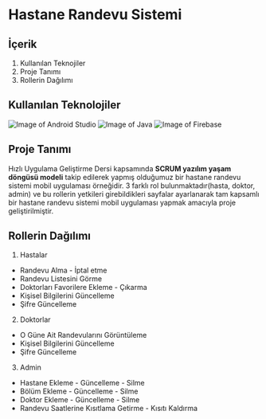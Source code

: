 # Hastane Randevu Sistemi

## İçerik

1. Kullanılan Teknojiler
2. Proje Tanımı
3. Rollerin Dağılımı

## Kullanılan Teknolojiler

![Image of Android Studio](https://semihcelikol.com/wp-content/uploads/2017/12/android-studio-logo.png "Android Studio")
![Image of Java](https://yazilimamelesi.files.wordpress.com/2013/03/java_logo.jpg "Java")
![Image of Firebase](https://firebase.google.com/images/social.png "Firebase")

## Proje Tanımı

Hızlı Uygulama Geliştirme Dersi kapsamında **SCRUM yazılım yaşam döngüsü modeli** takip edilerek yapmış olduğumuz bir hastane randevu sistemi mobil uygulaması örneğidir. 3 farklı rol bulunmaktadır(hasta, doktor, admin) ve bu rollerin yetkileri girebildikleri sayfalar ayarlanarak tam kapsamlı bir hastane randevu sistemi mobil uygulaması yapmak amacıyla proje geliştirilmiştir.

## Rollerin Dağılımı

1. Hastalar
  +  Randevu Alma - İptal etme
  +  Randevu Listesini Görme
  +  Doktorları Favorilere Ekleme - Çıkarma
  +  Kişisel Bilgilerini Güncelleme
  +  Şifre Güncelleme

2. Doktorlar
  + O Güne Ait Randevularını Görüntüleme 
  +  Kişisel Bilgilerini Güncelleme
  +  Şifre Güncelleme

3. Admin
  + Hastane Ekleme - Güncelleme - Silme
  + Bölüm Ekleme - Güncelleme - Silme
  + Doktor Ekleme - Güncelleme - Silme
  + Randevu Saatlerine Kısıtlama Getirme - Kısıtı Kaldırma
